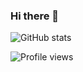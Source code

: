 ### Hi there 👋



![GitHub stats](https://github-readme-stats.vercel.app/api?username=thehlopster&show_icons=true&count_private=true&theme=react&show_icons=true)  

![Profile views](https://gpvc.arturio.dev/thehlopster)
